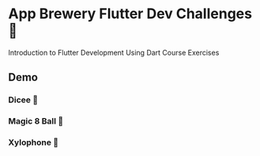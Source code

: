 # App Brewery Flutter Dev Challenges 🎯

Introduction to Flutter Development Using Dart Course Exercises

## Demo

### Dicee 🎲

### Magic 8 Ball 🎱

### Xylophone 🎹 


